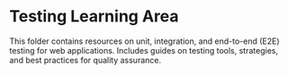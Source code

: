 # Testing Learning Area

This folder contains resources on unit, integration, and end-to-end (E2E) testing for web applications. Includes guides on testing tools, strategies, and best practices for quality assurance. 